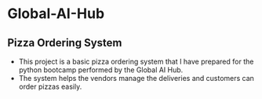 # Global-AI-Hub

## Pizza Ordering System

- This project is a basic pizza ordering system that I have prepared for the python bootcamp performed by the Global AI Hub.
- The system helps the vendors manage the deliveries and customers can order pizzas easily.

